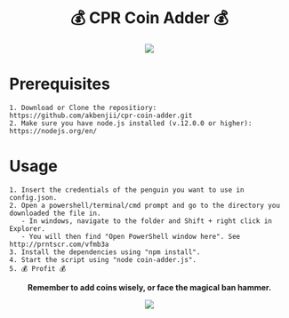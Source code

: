 <h1 align="center">💰  CPR Coin Adder 💰 </h1>


<p align="center"><img src="https://i.imgur.com/2WHchxe.png" /></p>

# Prerequisites
```
1. Download or Clone the repositiory:
https://github.com/akbenjii/cpr-coin-adder.git
2. Make sure you have node.js installed (v.12.0.0 or higher):
https://nodejs.org/en/
```

# Usage
```
1. Insert the credentials of the penguin you want to use in config.json.
2. Open a powershell/terminal/cmd prompt and go to the directory you downloaded the file in. 
   - In windows, navigate to the folder and Shift + right click in Explorer. 
   - You will then find "Open PowerShell window here". See http://prntscr.com/vfmb3a
3. Install the dependencies using "npm install".
4. Start the script using "node coin-adder.js".
5. 💰 Profit 💰 
```


<p align="center"><b> Remember to add coins wisely, or face the magical ban hammer.</b></p>
<p align="center"><img src="https://i.imgur.com/OvyJE3P.png" /></p>
